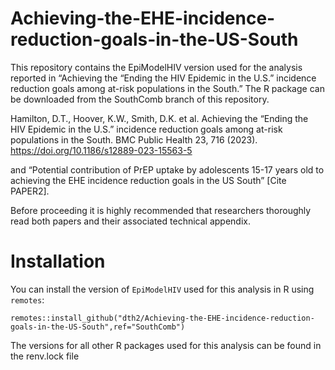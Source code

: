 # Achieving-the-EHE-incidence-reduction-goals-in-the-US-South
This repository contains the EpiModelHIV version used for the analysis reported in “Achieving the “Ending the HIV Epidemic in the U.S.” incidence reduction goals among at-risk populations in the South.” The R package can be downloaded from the SouthComb branch of this repository.

Hamilton, D.T., Hoover, K.W., Smith, D.K. et al. Achieving the “Ending the HIV Epidemic in the U.S.” incidence reduction goals among at-risk populations in the South. BMC Public Health 23, 716 (2023). https://doi.org/10.1186/s12889-023-15563-5

and “Potential contribution of PrEP uptake by adolescents 15-17 years old to achieving the EHE incidence reduction goals in the US South” [Cite PAPER2]. 

Before proceeding it is highly recommended that researchers thoroughly read both papers and their associated technical appendix. 

# Installation

You can install the version of `EpiModelHIV` used for this analysis in R using `remotes`:
```
remotes::install_github("dth2/Achieving-the-EHE-incidence-reduction-goals-in-the-US-South",ref="SouthComb")
```

The versions for all other R packages used for this analysis can be found in the renv.lock file


